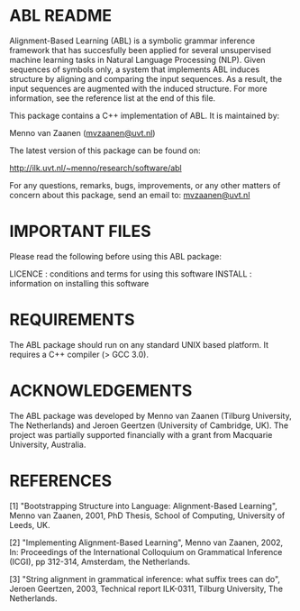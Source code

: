 # ABL README

Alignment-Based Learning (ABL) is a symbolic grammar inference
framework that has succesfully been applied for several unsupervised
machine learning tasks in Natural Language Processing (NLP).  Given
sequences of symbols only, a system that implements ABL induces
structure by aligning and comparing the input sequences.  As a result,
the input sequences are augmented with the induced structure.  For more
information, see the reference list at the end of this file.

This package contains a C++ implementation of ABL.  It is maintained
by:

   Menno van Zaanen (mvzaanen@uvt.nl)

The latest version of this package can be found on:

   http://ilk.uvt.nl/~menno/research/software/abl

For any questions, remarks, bugs, improvements, or any other matters
of concern about this package, send an email to: mvzaanen@uvt.nl


# IMPORTANT FILES

Please read the following before using this ABL package:

LICENCE     : conditions and terms for using this software
INSTALL     : information on installing this software


# REQUIREMENTS

The ABL package should run on any standard UNIX based platform.  It
requires a C++ compiler (> GCC 3.0).

# ACKNOWLEDGEMENTS

The ABL package was developed by Menno van Zaanen (Tilburg University,
The Netherlands) and Jeroen Geertzen (University of Cambridge, UK).
The project was partially supported financially with a grant from
Macquarie University, Australia.


# REFERENCES

[1]   "Bootstrapping Structure into Language: Alignment-Based Learning",
      Menno van Zaanen, 2001,
      PhD Thesis, School of Computing, University of Leeds, UK.

[2]   "Implementing Alignment-Based Learning",
      Menno van Zaanen, 2002,
      In: Proceedings of the International Colloquium on Grammatical 
      Inference (ICGI), pp 312-314, Amsterdam, the Netherlands.

[3]   "String alignment in grammatical inference: what suffix trees can do",
      Jeroen Geertzen, 2003,
      Technical report ILK-0311, Tilburg University, The Netherlands.

